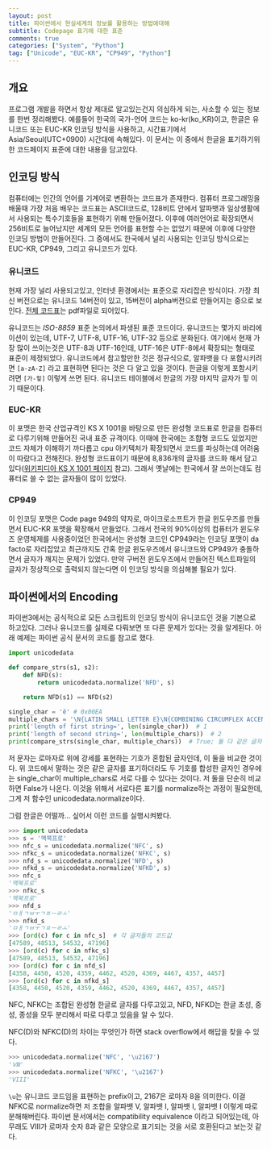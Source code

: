 ```yaml
---
layout: post
title: 파이썬에서 현실세계의 정보를 활용하는 방법에대해
subtitle: Codepage 표기에 대한 표준
comments: true
categories: ["System", "Python"]
tag: ["Unicode", "EUC-KR", "CP949", "Python"]
---
```


## 개요

프로그램 개발을 하면서 항상 제대로 알고있는건지 의심하게 되는, 사소할 수 있는 정보를 한번 정리해봤다. 예를들어 한국의 국가-언어 코드는 ko-kr(ko_KR)이고, 한글은 유니코드 또는 EUC-KR 인코딩 방식을 사용하고, 시간표기에서 Asia/Seoul(UTC+0900) 시간대에 속해있다. 이 문서는 이 중에서 한글을 표기하기위한 코드페이지 표준에 대한 내용을 담고있다.

## 인코딩 방식

컴퓨터에는 인간의 언어를 기계어로 변환하는 코드표가 존재한다. 컴퓨터 프로그래밍을 배울때 가장 처음 배우는 코드표는 ASCII코드로, 128비트 안에서 알파뱃과 일상생활에서 사용되는 특수기호들을 표현하기 위해 만들어졌다. 이후에 여러언어로 확장되면서 256비트로 늘어났지만 세계의 모든 언어를 표현할 수는 없었기 때문에 이후에 다양한 인코딩 방법이 만들어진다. 그 중에서도 한국에서 널리 사용되는 인코딩 방식으로는 EUC-KR, CP949, 그리고 유니코드가 있다.

### 유니코드

현재 가장 널리 사용되고있고, 인터넷 환경에서는 표준으로 자리잡은 방식이다. 가장 최신 버전으로는 유니코드 14버전이 있고, 15버전이 alpha버전으로 만들어지는 중으로 보인다. [전체 코드표](https://www.unicode.org/Public/14.0.0/charts/CodeCharts.pdf)는 pdf파일로 되어있다.

유니코드는 _ISO-8859_ 표준 논의에서 파생된 표준 코드이다. 유니코드는 몇가지 바리에이션이 있는데, UTF-7, UTF-8, UTF-16, UTF-32 등으로 분화된다. 여기에서 현재 가장 많이 쓰이는것은 UTF-8과 UTF-16인데, UTF-16은 UTF-8에서 확장되는 형태로 표준이 제정되었다. 유니코드에서 참고할만한 것은 정규식으로, 알파뱃을 다 포함시키려면 `[a-zA-Z]` 라고 표현하면 된다는 것은 다 알고 있을 것이다. 한글을 이렇게 포함시키려면 `[가-힣]` 이렇게 쓰면 된다. 유니코드 테이블에서 한글의 가장 마지막 글자가 힣 이기 때문이다.

### EUC-KR

이 포맷은 한국 산업규격인 KS X 1001을 바탕으로 만든 완성형 코드표로 한글을 컴퓨터로 다루기위해 만들어진 국내 표준 규격이다. 이때에 한국에는 조합형 코드도 있었지만 코드 자체가 이해하기 까다롭고 cpu 아키텍처가 확장되면서 코드를 파싱하는데 어려움이 따랐다고 전해진다. 완성형 코드표이기 때문에 8,836개의 글자를 코드화 해서 담고있다([위키피디아 KS X 1001 페이지](https://ko.wikipedia.org/wiki/KS_X_1001) 참고). 그래서 옛날에는 한국에서 잘 쓰이는데도 컴퓨터로 쓸 수 없는 글자들이 많이 있었다.

### CP949

이 인코딩 포맷은 Code page 949의 약자로, 마이크로소프트가 한글 윈도우즈를 만들면서 EUC-KR 포맷을 확장해서 만들었다. 그래서 전국의 90%이상의 컴퓨터가 윈도우즈 운영체제를 사용중이었던 한국에서는 완성형 코드인 CP949라는 인코딩 포맷이 da facto로 자리잡았고 최근까지도 간혹 한글 윈도우즈에서 유니코드와 CP949가 충돌하면서 글자가 깨지는 문제가 있었다. 만약 구버전 윈도우즈에서 만들어진 텍스트파일의 글자가 정상적으로 출력되지 않는다면 이 인코딩 방식을 의심해볼 필요가 있다.

## 파이썬에서의 Encoding

파이썬3에서는 공식적으로 모든 스크립트의 인코딩 방식이 유니코드인 것을 기본으로 하고있다. 그러나 유니코드를 실제로 다뤄보면 또 다른 문제가 있다는 것을 알게된다. 아래 예제는 파이썬 공식 문서의 코드를 참고로 했다.

``` python
import unicodedata

def compare_strs(s1, s2):
    def NFD(s):
        return unicodedata.normalize('NFD', s)

    return NFD(s1) == NFD(s2)

single_char = 'ê' # 0x00EA
multiple_chars = '\N{LATIN SMALL LETTER E}\N{COMBINING CIRCUMFLEX ACCENT}'  # 0x0065 0x0302
print('length of first string=', len(single_char))  # 1
print('length of second string=', len(multiple_chars))  # 2
print(compare_strs(single_char, multiple_chars))  # True; 둘 다 같은 글자.
```

저 문자는 로마자로 위에 강세를 표현하는 기호가 혼합된 글자인데, 이 둘을 비교한 것이다. 위 코드에서 말하는 것은 같은 글자를 표기하더라도 두 기호를 합성한 글자인 경우에는 single_char이 multiple_chars로 서로 다를 수 있다는 것이다. 저 둘을 단순히 비교하면 False가 나온다. 이것을 위해서 서로다른 표기를 normalize하는 과정이 필요한데, 그게 저 함수인 unicodedata.normalize이다.

그럼 한글은 어떨까… 싶어서 이런 코드를 실행시켜봤다.

``` python
>>> import unicodedata
>>> s = '맥북프로'
>>> nfc_s = unicodedata.normalize('NFC', s)
>>> nfkc_s = unicodedata.normalize('NFKC', s)
>>> nfd_s = unicodedata.normalize('NFD', s)
>>> nfkd_s = unicodedata.normalize('NFKD', s)
>>> nfc_s
'맥북프로'
>>> nfkc_s
'맥북프로'
>>> nfd_s
'ㅁㅐㄱㅂㅜㄱㅍㅡㄹㅗ'
>>> nfkd_s
'ㅁㅐㄱㅂㅜㄱㅍㅡㄹㅗ'
>>> [ord(c) for c in nfc_s]  # 각 글자들의 코드값
[47589, 48513, 54532, 47196]
>>> [ord(c) for c in nfkc_s]
[47589, 48513, 54532, 47196]
>>> [ord(c) for c in nfd_s]
[4358, 4450, 4520, 4359, 4462, 4520, 4369, 4467, 4357, 4457]
>>> [ord(c) for c in nfkd_s]
[4358, 4450, 4520, 4359, 4462, 4520, 4369, 4467, 4357, 4457]
```

NFC, NFKC는 조합된 완성형 한글로 글자를 다루고있고, NFD, NFKD는 한글 초성, 중성, 종성을 모두 분리해서 따로 다루고 있음을 알 수 있다.

NFC(D)와 NFKC(D)의 차이는 무엇인가 하면 stack overflow에서 해답을 찾을 수 있다.

``` python
>>> unicodedata.normalize('NFC', '\u2167')
'Ⅷ'
>>> unicodedata.normalize('NFKC', '\u2167')
'VIII'
```

`\u`는 유니코드 코드임을 표현하는 prefix이고, 2167은 로마자 8을 의미한다. 이걸 NFKC로 normalize하면 저 조합을 알파뱃 V,  알파뱃 I, 알파뱃 I, 알파뱃 I 이렇게 따로 분해해버린다. 파이썬 문서에서는 compatibility equivalence 이라고 되어있는데, 아무래도 VIII가 로마자 숫자 8과 같은 모양으로 표기되는 것을 서로 호환된다고 보는것 같다.
